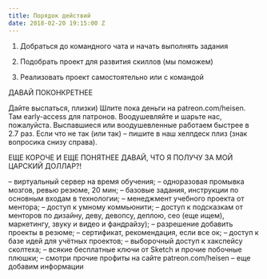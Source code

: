 ```yaml
---
title: Порядок действий
date: 2018-02-20 19:15:00 Z
---
```



1. Добраться до командного чата и начать выполнять задания

2. Подобрать проект для развития скиллов (мы поможем)

3. Реализовать проект самостоятельно или с командой

ДАВАЙ ПОКОНКРЕТНЕЕ

Дайте выспаться, плизки) Шлите пока деньги на patreon.com/heisen. Там early-access для патронов. Воодушевляйте и шарьте нас, пожалуйста. Выспавшиеся или воодушевленные работаем быстрее в 2.7 раз. Если что не так (или так) – пишите в наш хелпдеск плиз (знак вопросика снизу справа).

ЕЩЕ КОРОЧЕ И ЕЩЕ ПОНЯТНЕЕ ДАВАЙ, ЧТО Я ПОЛУЧУ ЗА МОЙ ЦАРСКИЙ ДОЛЛАР?!

– виртуальный сервер на время обучения; – одноразовая промывка мозгов, ревью резюме, 20 мин;
– базовые задания, инструкции по основным входам в технологии;
– менеджмент учебного проекта от ментора;
– доступ к умному коммьюнити;
– доступ к подсказкам от менторов по дизайну, деву, девопсу, деплою, сео (еще ищем), маркетингу, звуку и видео и фандрайзу);
– разрешение добавить проекты в резюме;
– сертификат, рекомендация, если все ок;
– доступ к базе идей для учётных проектов;
– выборочный доступ к хакспейсу сколтеха;
– всякие бесплатные ключи от Sketch и прочие побочные плюшки;
– смотри прочие профиты на сайте patreon.com/heisen – еще добавим информации